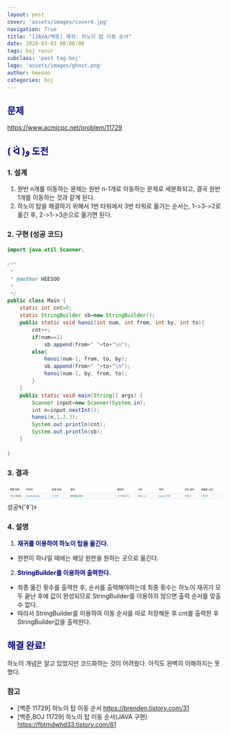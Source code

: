```yaml
---
layout: post
cover: 'assets/images/cover4.jpg'
navigation: True
title: "[JAVA/백준] 재귀: 하노이 탑 이동 순서"
date: 2020-03-03 00:00:00
tags: boj recur
subclass: 'post tag-boj'
logo: 'assets/images/ghost.png'
author: heesoo
categories: boj
---
```

## <span style="color:navy">문제</span>
<https://www.acmicpc.net/problem/11729>

## <span style="color:navy">( ᐛ )و 도전</span>

### 1. 설계
1. 원반 n개를 이동하는 문제는 원반 n-1개로 이동하는 문제로 세분화되고, 결국 원반 1개를 이동하는 것과 같게 된다.
2. 하노이 탑을 해결하기 위해서 1번 타워에서 3번 타워로 옮기는 순서는, 1->3->2로 옮긴 후, 2->1->3순으로 옮기면 된다.

### 2. 구현 (성공 코드)
```java
import java.util.Scanner;

/**
 * 
 * @author HEESOO
 *
 */
public class Main {
	static int cnt=0;
	static StringBuilder sb=new StringBuilder();
	public static void hanoi(int num, int from, int by, int to){
		cnt++;
		if(num==1)
			sb.append(from+" "+to+"\n");
		else{
			hanoi(num-1, from, to, by);
			sb.append(from+" "+to+"\n");
			hanoi(num-1, by, from, to);
		}
	}
	public static void main(String[] args) {
		Scanner input=new Scanner(System.in);
		int n=input.nextInt();
		hanoi(n,1,2,3);
		System.out.println(cnt);
		System.out.println(sb);
	}
	
}

 ```

### 3. 결과
![실행결과](./assets/images/200303_10.PNG)
성공٩(˘◊˘)۶

### 4. 설명
1. **<span style="color:navy">재귀를 이용하여 하노이 탑을 옮긴다.</span>**
- 원판이 하나일 때에는 해당 원판을 원하는 곳으로 옮긴다.
2. **<span style="color:navy">StringBuilder를 이용하여 출력한다.</span>**
- 최종 옮긴 횟수를 출력한 후, 순서를 출력해야하는데 최종 횟수는 하노이 재귀가 모두 끝난 후에 값이 완성되므로 StringBuilder를 이용하지 않으면 출력 순서를 맞출 수 없다.
- 따라서 StringBuilder를 이용하여 이동 순서를 따로 저장해둔 후 cnt를 출력한 후 StringBuilder값을 출력한다.

## <span style="color:navy">해결 완료!</span>
하노이 개념은 알고 있었지만 코드화하는 것이 어려웠다. 아직도 완벽히 이해하지는 못했다.

### 참고
- [백준 11729] 하노이 탑 이동 순서 <https://brenden.tistory.com/31>
- [백준,BOJ 11729] 하노이 탑 이동 순서(JAVA 구현) <https://fbtmdwhd33.tistory.com/61>
